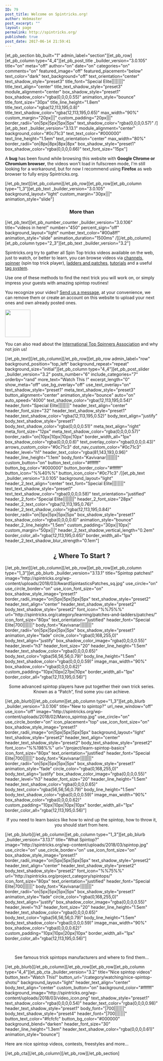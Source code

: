 ```yaml
---
ID: 79
post_title: Welcome on Spintricks.org!
author: Webmaster
post_excerpt: ""
layout: page
permalink: http://spintricks.org/
published: true
post_date: 2017-06-14 21:59:41
---
```

[et_pb_section bb_built="1" admin_label="section"][et_pb_row][et_pb_column type="4_4"][et_pb_post_title _builder_version="3.0.105" title="on" meta="off" author="on" date="on" categories="on" comments="on" featured_image="off" featured_placement="below" text_color="dark" text_background="off" text_orientation="center" text_shadow_style="preset3" title_font="Special Elite||||||||" title_text_align="center" title_text_shadow_style="preset3" module_alignment="center" box_shadow_style="preset1" box_shadow_color="rgba(0,0,0,0.55)" animation_style="bounce" title_font_size="30px" title_line_height="1.8em" title_text_color="rgba(12,113,195,0.8)" title_text_shadow_color="rgba(12,113,195,0.65)" max_width="90%" custom_margin="20px|||" custom_padding="20px|||" border_radii="on|5px|5px|5px|5px" text_shadow_color="rgba(0,0,0,0.57)" /][et_pb_text _builder_version="3.13.1" module_alignment="center" background_color="#0c71c3" text_text_color="#000000" text_line_height="1.5em" text_orientation="center" max_width="80%" border_radii="on|8px|8px|8px|8px" box_shadow_style="preset1" box_shadow_color="rgba(0,0,0,0.66)" text_font_size="15px"]

A <strong>bug</strong> has been found while browsing this website with <strong>Google Chrome or Chromium browser</strong>, the videos won't load in fullscreen mode, I'm still looking for a workaround, but for now I recommend using <strong>Firefox</strong> as web browser to fully enjoy Spintricks.org.

[/et_pb_text][/et_pb_column][/et_pb_row][et_pb_row][et_pb_column type="1_3"][et_pb_text _builder_version="3.0.105" background_layout="light" custom_margin="30px|||" animation_style="slide"]
<h3 style="text-align: center;">More than</h3>
[/et_pb_text][et_pb_number_counter _builder_version="3.0.106" title="videos in here!" number="450" percent_sign="off" background_layout="light" number_text_color="#00a8ff" animation_style="slide" animation_duration="1500ms" /][/et_pb_column][et_pb_column type="2_3"][et_pb_text _builder_version="3.2"]

Spintricks.org try to gather all Spin Top tricks videos available on the web, just to watch, or better to learn, you can browse videos via <a href="http://spintricks.org/channels/">channels</a>, <a href="/welcome/spinners/">spinner</a> (spin top trick player), <a href="/category/learning/patches-and-ladders/">ladders and patches</a>, <a href="/category/learning/tutorials/">tutorials</a> and a useful <a href="/browse-by-tags/">tag system</a>.

Use one of these methods to find the next trick you will work on, or simply impress your guests with amazing spintop routines!

You recognize your video? <a href="/contact">Send us a message</a>, at your convenience, we can remove them or create an account on this website to upload your next ones and own already posted ones.

<img class="size-full wp-image-652 alignright" src="http://spintricks.org/wp-content/uploads/2018/03/ITSA-patch_red_90px.gif" alt="" width="83" height="90" />

You can also read about the <a href="/international-top-spinners-association/">International Top Spinners Association</a> and why not join us!

[/et_pb_text][/et_pb_column][/et_pb_row][et_pb_row admin_label="row" background_position="top_left" background_repeat="repeat" background_size="initial"][et_pb_column type="4_4"][et_pb_post_slider _builder_version="3.2" posts_number="6" include_categories="7" orderby="rand" more_text="Watch This !" excerpt_length="0" show_meta="off" use_bg_overlay="off" use_text_overlay="on" text_shadow_style="preset1" meta_text_shadow_style="preset3" button_alignment="center" animation_style="bounce" auto="on" auto_speed="4000" text_shadow_color="rgba(12,113,195,0.54)" header_font="Special Elite||||||||" header_text_align="center" header_font_size="32" header_text_shadow_style="preset1" header_text_shadow_color="rgba(12,113,195,0.52)" body_text_align="justify" body_text_shadow_style="preset1" body_text_shadow_color="rgba(0,0,0,0.51)" meta_text_align="right" meta_font_size="12px" meta_text_shadow_color="rgba(0,0,0,0.57)" border_radii="on|10px|10px|10px|10px" border_width_all="1px" box_shadow_color="rgba(0,0,0,0.6)" text_overlay_color="rgba(0,0,0,0.43)" arrows_custom_color="#0c71c3" dot_nav_custom_color="#0c71c3" header_level="h1" header_text_color="rgba(81,143,193,0.96)" header_line_height="1.1em" body_font="Kavivanar||||||||" custom_button="on" button_text_color="#ffffff" button_bg_color="#000000" button_border_color="#ffffff" button_icon="%%40%%" button_icon_color="#0c71c3" /][et_pb_text _builder_version="3.0.105" background_layout="light" header_2_text_align="center" text_font="Special Elite||||||||" text_text_shadow_style="preset1" text_text_shadow_color="rgba(0,0,0,0.58)" text_orientation="justified" header_2_font="Special Elite||||||||" header_2_font_size="28px" header_2_text_color="rgba(12,113,195,0.76)" header_2_text_shadow_color="rgba(12,113,195,0.84)" border_radii="on|5px|5px|5px|5px" box_shadow_style="preset1" box_shadow_color="rgba(0,0,0,0.6)" animation_style="bounce" header_2_line_height="1.5em" custom_padding="30px||10px|" custom_margin="50px|||" header_2_text_shadow_vertical_length="0.2em" border_color_all="rgba(12,113,195,0.65)" border_width_all="1px" header_2_text_shadow_blur_strength="0.1em"]
<h2 style="text-align: center;">¿ Where To Start ?</h2>
[/et_pb_text][/et_pb_column][/et_pb_row][et_pb_row][et_pb_column type="1_3"][et_pb_blurb _builder_version="3.13.1" title="Spintop patches!" image="http://spintricks.org/wp-content/uploads/2018/03/AwardSpintasticsPatches_sq.jpg" use_circle="on" use_circle_border="on" use_icon_font_size="on" box_shadow_style_image="preset1" border_radii_image="on|5px|5px|5px|5px" text_shadow_style="preset2" header_text_align="center" header_text_shadow_style="preset2" body_text_shadow_style="preset2" font_icon="%%75%%" url="http://spintricks.org/category/learning/patches-and-ladders/patches/" icon_font_size="80px" text_orientation="justified" header_font="Special Elite|700|||||||" body_font="Kavivanar||||||||" border_radii="on|5px|5px|5px|5px" box_shadow_style="preset1" animation_style="fade" circle_color="rgba(0,168,255,0)" body_text_align="justify" box_shadow_color_image="rgba(0,0,0,0.55)" header_level="h3" header_font_size="20" header_line_height="1.5em" header_text_shadow_color="rgba(0,0,0,0.65)" body_text_color="rgba(56,56,56,0.79)" body_line_height="1.5em" body_text_shadow_color="rgba(0,0,0,0.59)" image_max_width="90%" box_shadow_color="rgba(0,0,0,0.62)" custom_padding="10px|10px|27px|10px" border_width_all="1px" border_color_all="rgba(12,113,195,0.56)"]
<p style="text-align: center;">Some advanced spintop players have put together their own trick series. Known as a “Patch“, find some you can achieve.</p>
[/et_pb_blurb][/et_pb_column][et_pb_column type="1_3"][et_pb_blurb _builder_version="3.0.106" title="New to spintop?" url_new_window="off" use_icon="off" image="http://spintricks.org/wp-content/uploads/2018/02/Marco_spintop.jpg" use_circle="on" use_circle_border="on" icon_placement="top" use_icon_font_size="on" box_shadow_style_image="preset1" border_radii_image="on|5px|5px|5px|5px" background_layout="light" text_shadow_style="preset2" header_text_align="center" header_text_shadow_style="preset2" body_text_shadow_style="preset2" font_icon="%%198%%" url="/project/learn-spintop-basics" icon_font_size="80px" text_orientation="justified" header_font="Special Elite|700|||||||" body_font="Kavivanar||||||||" border_radii="on|5px|5px|5px|5px" box_shadow_style="preset1" animation_style="fade" circle_color="rgba(0,168,255,0)" body_text_align="justify" box_shadow_color_image="rgba(0,0,0,0.55)" header_level="h3" header_font_size="20" header_line_height="1.5em" header_text_shadow_color="rgba(0,0,0,0.65)" body_text_color="rgba(56,56,56,0.79)" body_line_height="1.5em" body_text_shadow_color="rgba(0,0,0,0.59)" image_max_width="90%" box_shadow_color="rgba(0,0,0,0.62)" custom_padding="10px|10px|10px|10px" border_width_all="1px" border_color_all="rgba(12,113,195,0.56)"]
<p style="text-align: center;">If you need to learn basics like how to wind up the spintop, how to throw it, you should start from here.</p>
[/et_pb_blurb][/et_pb_column][et_pb_column type="1_3"][et_pb_blurb _builder_version="3.13.1" title="What Spintop?" image="http://spintricks.org/wp-content/uploads/2018/03/spintop.jpg" use_circle="on" use_circle_border="on" use_icon_font_size="on" box_shadow_style_image="preset1" border_radii_image="on|5px|5px|5px|5px" text_shadow_style="preset2" header_text_align="center" header_text_shadow_style="preset2" body_text_shadow_style="preset2" font_icon="%%75%%" url="http://spintricks.org/project_category/spintops/" icon_font_size="80px" text_orientation="justified" header_font="Special Elite|700|||||||" body_font="Kavivanar||||||||" border_radii="on|5px|5px|5px|5px" box_shadow_style="preset1" animation_style="fade" circle_color="rgba(0,168,255,0)" body_text_align="justify" box_shadow_color_image="rgba(0,0,0,0.55)" header_level="h3" header_font_size="20" header_line_height="1.5em" header_text_shadow_color="rgba(0,0,0,0.65)" body_text_color="rgba(56,56,56,0.79)" body_line_height="1.5em" body_text_shadow_color="rgba(0,0,0,0.59)" image_max_width="90%" box_shadow_color="rgba(0,0,0,0.62)" custom_padding="10px|10px|20px|10px" border_width_all="1px" border_color_all="rgba(12,113,195,0.56)"]

&nbsp;
<p style="text-align: center;">See famous trick spintops manufacturers and where to find them...</p>
[/et_pb_blurb][/et_pb_column][/et_pb_row][et_pb_row][et_pb_column type="4_4"][et_pb_cta _builder_version="3.2" title="Nice spintop videos" button_text="Watch This!" button_url="/category/watching/nice-spintop-shots/" background_layout="light" header_text_align="center" body_text_align="center" custom_button="on" background_color="#ffffff" background_image="http://spintricks.org/wp-content/uploads/2018/03/video_icon.png" text_shadow_style="preset1" text_shadow_color="rgba(0,0,0,0.54)" header_text_color="rgba(0,0,0,0.98)" header_text_shadow_style="preset1" body_font="|700|||||||" body_text_shadow_style="preset4" header_font="|700|||||||" button_text_color="#fcfcfc" button_bg_color="#000000" background_blend="darken" header_font_size="30" header_line_height="1.3em" header_text_shadow_color="rgba(0,0,0,0.61)" animation_style="bounce"]

Here are nice spintop videos, contests, freestyles and more...

[/et_pb_cta][/et_pb_column][/et_pb_row][/et_pb_section]